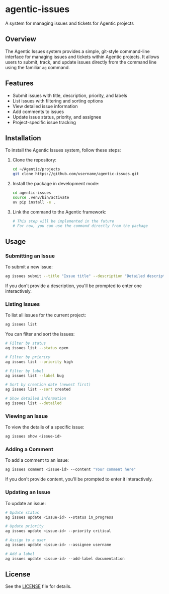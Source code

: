 # agentic-issues

A system for managing issues and tickets for Agentic projects

## Overview

The Agentic Issues system provides a simple, git-style command-line interface for managing issues and tickets within Agentic projects. It allows users to submit, track, and update issues directly from the command line using the familiar `ag` command.

## Features

- Submit issues with title, description, priority, and labels
- List issues with filtering and sorting options
- View detailed issue information
- Add comments to issues
- Update issue status, priority, and assignee
- Project-specific issue tracking

## Installation

To install the Agentic Issues system, follow these steps:

1. Clone the repository:
   ```bash
   cd ~/Agentic/projects
   git clone https://github.com/username/agentic-issues.git
   ```

2. Install the package in development mode:
   ```bash
   cd agentic-issues
   source .venv/bin/activate
   uv pip install -e .
   ```

3. Link the command to the Agentic framework:
   ```bash
   # This step will be implemented in the future
   # For now, you can use the command directly from the package
   ```

## Usage

### Submitting an Issue

To submit a new issue:

```bash
ag issues submit --title "Issue title" --description "Detailed description" --priority high --labels "bug,ui"
```

If you don't provide a description, you'll be prompted to enter one interactively.

### Listing Issues

To list all issues for the current project:

```bash
ag issues list
```

You can filter and sort the issues:

```bash
# Filter by status
ag issues list --status open

# Filter by priority
ag issues list --priority high

# Filter by label
ag issues list --label bug

# Sort by creation date (newest first)
ag issues list --sort created

# Show detailed information
ag issues list --detailed
```

### Viewing an Issue

To view the details of a specific issue:

```bash
ag issues show <issue-id>
```

### Adding a Comment

To add a comment to an issue:

```bash
ag issues comment <issue-id> --content "Your comment here"
```

If you don't provide content, you'll be prompted to enter it interactively.

### Updating an Issue

To update an issue:

```bash
# Update status
ag issues update <issue-id> --status in_progress

# Update priority
ag issues update <issue-id> --priority critical

# Assign to a user
ag issues update <issue-id> --assignee username

# Add a label
ag issues update <issue-id> --add-label documentation
```

## License

See the [LICENSE](LICENSE) file for details.
